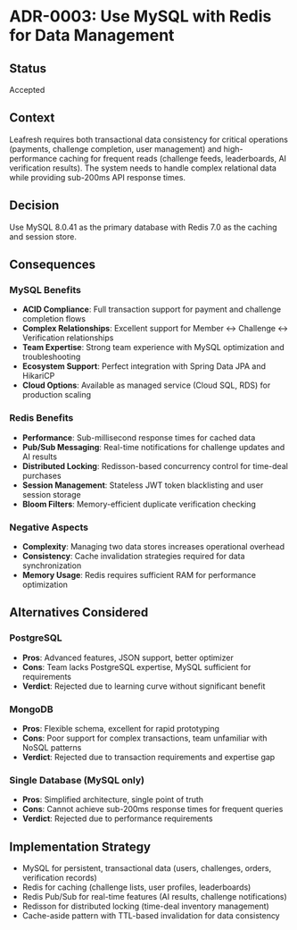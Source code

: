 # ADR-0003: Use MySQL with Redis for Data Management

## Status
Accepted

## Context
Leafresh requires both transactional data consistency for critical operations (payments, challenge completion, user management) and high-performance caching for frequent reads (challenge feeds, leaderboards, AI verification results). The system needs to handle complex relational data while providing sub-200ms API response times.

## Decision
Use MySQL 8.0.41 as the primary database with Redis 7.0 as the caching and session store.

## Consequences

### MySQL Benefits
- **ACID Compliance**: Full transaction support for payment and challenge completion flows
- **Complex Relationships**: Excellent support for Member ↔ Challenge ↔ Verification relationships
- **Team Expertise**: Strong team experience with MySQL optimization and troubleshooting
- **Ecosystem Support**: Perfect integration with Spring Data JPA and HikariCP
- **Cloud Options**: Available as managed service (Cloud SQL, RDS) for production scaling

### Redis Benefits
- **Performance**: Sub-millisecond response times for cached data
- **Pub/Sub Messaging**: Real-time notifications for challenge updates and AI results
- **Distributed Locking**: Redisson-based concurrency control for time-deal purchases
- **Session Management**: Stateless JWT token blacklisting and user session storage
- **Bloom Filters**: Memory-efficient duplicate verification checking

### Negative Aspects
- **Complexity**: Managing two data stores increases operational overhead
- **Consistency**: Cache invalidation strategies required for data synchronization
- **Memory Usage**: Redis requires sufficient RAM for performance optimization

## Alternatives Considered

### PostgreSQL
- **Pros**: Advanced features, JSON support, better optimizer
- **Cons**: Team lacks PostgreSQL expertise, MySQL sufficient for requirements
- **Verdict**: Rejected due to learning curve without significant benefit

### MongoDB
- **Pros**: Flexible schema, excellent for rapid prototyping
- **Cons**: Poor support for complex transactions, team unfamiliar with NoSQL patterns
- **Verdict**: Rejected due to transaction requirements and expertise gap

### Single Database (MySQL only)
- **Pros**: Simplified architecture, single point of truth
- **Cons**: Cannot achieve sub-200ms response times for frequent queries
- **Verdict**: Rejected due to performance requirements

## Implementation Strategy
- MySQL for persistent, transactional data (users, challenges, orders, verification records)
- Redis for caching (challenge lists, user profiles, leaderboards)
- Redis Pub/Sub for real-time features (AI results, challenge notifications)
- Redisson for distributed locking (time-deal inventory management)
- Cache-aside pattern with TTL-based invalidation for data consistency